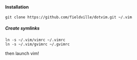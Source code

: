 #### Installation

```
git clone https://github.com/fieldville/dotvim.git ~/.vim
```

##### Create symlinks

```
ln -s ~/.vim/vimrc ~/.vimrc
ln -s ~/.vim/gvimrc ~/.gvimrc
```

then launch vim!

